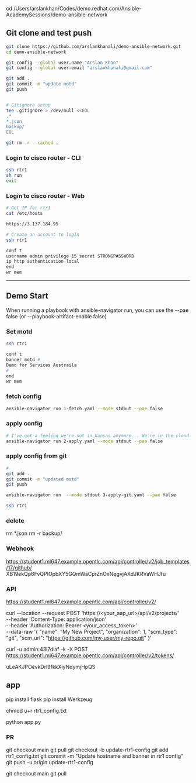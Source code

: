 cd /Users/arslankhan/Codes/demo.redhat.com/Ansible-AcademySessions/demo-ansible-network

## Git clone and test push

```sh
git clone https://github.com/arslankhanali/demo-ansible-network.git
cd demo-ansible-network

git config --global user.name "Arslan Khan"
git config --global user.email "arslankhanali@gmail.com"

git add .
git commit -m "update motd"
git push


# Gitignore setup
tee .gitignore > /dev/null <<EOL
.*
*.json
backup/
EOL

git rm -r --cached .

```

### Login to cisco router - CLI
```sh
ssh rtr1
sh run
exit
```

### Login to cisco router - Web
```sh
# Get IP for rtr1
cat /etc/hosts

https://3.137.184.95

# Create an account to login
ssh rtr1

conf t
username admin privilege 15 secret STRONGPASSWORD
ip http authentication local
end
wr mem
```
---

## Demo Start
When running a playbook with ansible-navigator run, you can use the --pae false (or --playbook-artifact-enable false)

### Set motd
```sh
ssh rtr1

conf t
banner motd #
Demo for Services Austraila
#
end
wr mem
```

### fetch config
```sh
ansible-navigator run 1-fetch.yaml --mode stdout --pae false
```

### apply config
```sh
# I've got a feeling we're not in Kansas anymore... We're in the cloud.
ansible-navigator run 2-apply.yaml --mode stdout --pae false
```

### apply config from git
```sh
# 
git add .
git commit -m "updated motd"
git push

ansible-navigator run  --mode stdout 3-apply-git.yaml --pae false

ssh rtr1

```
### delete
rm *.json
rm -r backup/


### Webhook
https://student1.ml647.example.opentlc.com/api/controller/v2/job_templates/17/github/
XB19ekQp6FvQPIOpbXY5GQmWaCprZnOxNqgvjAXdJKRVaWHJfu



### API
https://student1.ml647.example.opentlc.com/api/controller/v2/


curl --location --request POST 'https://<your_aap_url>/api/v2/projects/' \
--header 'Content-Type: application/json' \
--header 'Authorization: Bearer <your_access_token>' \
--data-raw '{
  "name": "My New Project",
  "organization": 1,
  "scm_type": "git",
  "scm_url": "https://github.com/my-user/my-repo.git"
}'

curl -u admin:43l7dlaf -k -X POST https://student1.ml647.example.opentlc.com/api/controller/v2/tokens/

uLeAKJPOevkDrl9fkkXiyNdymjHpQS


## app
pip install flask
pip install Werkzeug

chmod u+r rtr1_config.txt

python app.py


### PR
git checkout main
git pull
git checkout -b update-rtr1-config
git add rtr1_config.txt
git commit -m "Update hostname and banner in rtr1 config"
git push -u origin update-rtr1-config

git checkout main
git pull